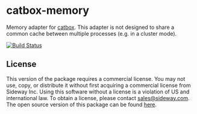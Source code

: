 # catbox-memory

Memory adapter for [catbox](https://github.com/hapijs/catbox).
This adapter is not designed to share a common cache between multiple processes (e.g. in a cluster mode).

[![Build Status](https://api.travis-ci.org/hapijs/catbox-memory.svg?branch=v3-commercial)](https://travis-ci.org/hapijs/catbox-memory)

## License

This version of the package requires a commercial license. You may not use, copy, or distribute it without first acquiring a commercial license from Sideway Inc. Using this software without a license is a violation of US and international law. To obtain a license, please contact [sales@sideway.com](mailto:sales@sideway.com). The open source version of this package can be found [here](https://github.com/hapijs/catbox-memory).